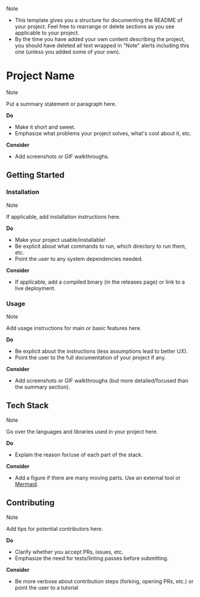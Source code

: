 > [!NOTE]
> - This template gives you a structure for documenting the README of your
>   project. Feel free to rearrange or delete sections as you see applicable to
>   your project.
> - By the time you have added your own content describing the project, you
>   should have deleted all text wrapped in "Note" alerts including this one
>   (unless you added some of your own).

# Project Name

> [!NOTE]
> Put a summary statement or paragraph here.
>
> **Do**
> - Make it short and sweet.
> - Emphasize what problems your project solves, what's cool about it, etc.
> 
> **Consider**
> - Add screenshots or GIF walkthroughs.

## Getting Started

### Installation

> [!NOTE]
> If applicable, add installation instructions here.
>
> **Do**
> - Make your project usable/installable!
> - Be explicit about what commands to run, which directory to run them, etc.
> - Point the user to any system dependencies needed.
>
> **Consider**
> - If applicable, add a compiled binary (in the releases page) or link to a
>   live deployment.

### Usage

> [!NOTE]
> Add usage instructions for main or basic features here.
>
> **Do**
> - Be explicit about the instructions (less assumptions lead to better UX).
> - Point the user to the full documentation of your project if any.
>
> **Consider**
> - Add screenshots or GIF walkthroughs (but more detailed/focused than the
>   summary section).

## Tech Stack

> [!NOTE]
> Go over the languages and libraries used in your project here.
>
> **Do**
> - Explain the reason for/use of each part of the stack.
>
> **Consider**
> - Add a figure if there are many moving parts. Use an external tool or
>   [Mermaid](https://docs.github.com/en/get-started/writing-on-github/working-with-advanced-formatting/creating-diagrams#creating-mermaid-diagrams).

## Contributing

> [!NOTE]
> Add tips for potential contributors here.
>
> **Do**
> - Clarify whether you accept PRs, issues, etc.
> - Emphasize the need for tests/linting passes before submitting.
>
> **Consider**
> - Be more verbose about contribution steps (forking, opening PRs, etc.) or
>   point the user to a tutorial
